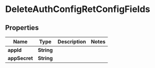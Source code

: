 

# DeleteAuthConfigRetConfigFields


## Properties

| Name | Type | Description | Notes |
|------------ | ------------- | ------------- | -------------|
|**appId** | **String** |  |  |
|**appSecret** | **String** |  |  |



